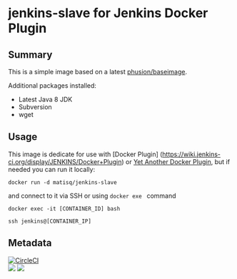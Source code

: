 # jenkins-slave for Jenkins Docker Plugin

## Summary
This is a simple image based on a latest [phusion/baseimage](https://hub.docker.com/r/phusion/baseimage).

Additional packages installed:
* Latest Java 8 JDK
* Subversion
* wget

## Usage
This image is dedicate for use with [Docker Plugin] (https://wiki.jenkins-ci.org/display/JENKINS/Docker+Plugin) or [Yet Another Docker Plugin](https://wiki.jenkins-ci.org/display/JENKINS/Yet+Another+Docker+Plugin), but if needed you can run it locally:
```
docker run -d matisq/jenkins-slave
```

and connect to it via SSH or using ```docker exe ``` command  
```
docker exec -it [CONTAINER_ID] bash
```  
```
ssh jenkins@[CONTAINER_IP]
```

## Metadata
[![CircleCI](https://circleci.com/gh/matisku/jenkins-slave.svg?style=svg)](https://circleci.com/gh/matisku/jenkins-slave)  
[![](https://images.microbadger.com/badges/image/matisq/jenkins-slave.svg)](http://microbadger.com/images/matisq/jenkins-slave "Get your own image badge on microbadger.com")
[![](https://images.microbadger.com/badges/version/matisq/jenkins-slave.svg)](http://microbadger.com/images/matisq/jenkins-slave "Get your own version badge on microbadger.com")
